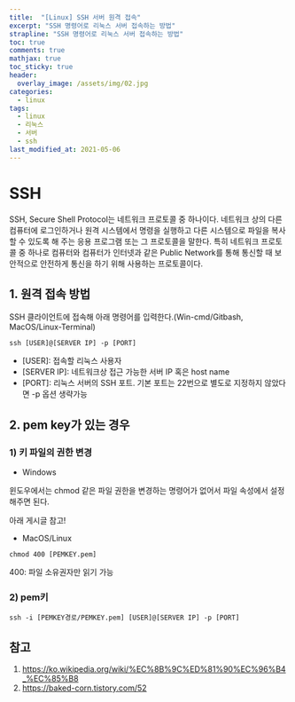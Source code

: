 ```yaml
---
title:  "[Linux] SSH 서버 원격 접속"
excerpt: "SSH 명령어로 리눅스 서버 접속하는 방법"
strapline: "SSH 명령어로 리눅스 서버 접속하는 방법"
toc: true
comments: true
mathjax: true
toc_sticky: true
header:
  overlay_image: /assets/img/02.jpg
categories:
  - linux
tags:
  - linux
  - 리눅스
  - 서버
  - ssh
last_modified_at: 2021-05-06
---
```


# SSH
SSH, Secure Shell Protocol는 네트워크 프로토콜 중 하나이다.
네트워크 상의 다른 컴퓨터에 로그인하거나 원격 시스템에서 명령을 실행하고 다른 시스템으로 
파일을 복사할 수 있도록 해 주는 응용 프로그램 또는 그 프로토콜을 말한다.
특히  네트워크 프로토콜 중 하나로 컴퓨터와 컴퓨터가 인터넷과 같은 Public Network를 통해 
통신할 때 보안적으로 안전하게 통신을 하기 위해 사용하는 프로토콜이다.

## 1. 원격 접속 방법
SSH 클라이언트에 접속해 아래 명령어를 입력한다.(Win-cmd/Gitbash, MacOS/Linux-Terminal)
```shell
ssh [USER]@[SERVER IP] -p [PORT]
```

- [USER]: 접속할 리눅스 사용자
- [SERVER IP]: 네트워크상 접근 가능한 서버 IP 혹은 host name
- [PORT]: 리눅스 서버의 SSH 포트. 기본 포트는 22번으로 별도로 지정하지 않았다면 -p 옵션 생략가능

## 2. pem key가 있는 경우

### 1) 키 파일의 권한 변경
- Windows

윈도우에서는 chmod 같은 파일 권한을 변경하는 명령어가 없어서 파일 속성에서 설정해주면 된다.

아래 게시글 참고!





- MacOS/Linux
```shell
chmod 400 [PEMKEY.pem]
```
400: 파일 소유권자만 읽기 가능

### 2) pem키

```shell
ssh -i [PEMKEY경로/PEMKEY.pem] [USER]@[SERVER IP] -p [PORT]
```

## 참고
1. https://ko.wikipedia.org/wiki/%EC%8B%9C%ED%81%90%EC%96%B4_%EC%85%B8
2. https://baked-corn.tistory.com/52
